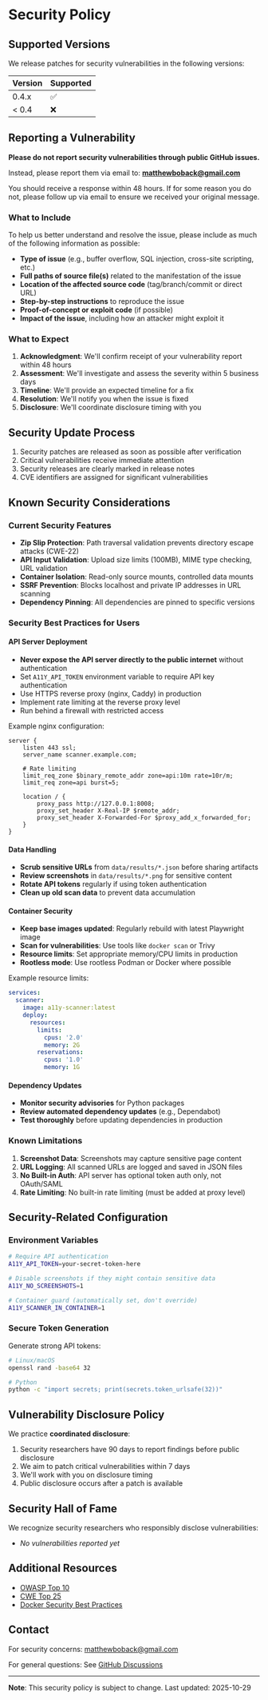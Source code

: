 # Security Policy

## Supported Versions

We release patches for security vulnerabilities in the following versions:

| Version | Supported          |
| ------- | ------------------ |
| 0.4.x   | :white_check_mark: |
| < 0.4   | :x:                |

## Reporting a Vulnerability

**Please do not report security vulnerabilities through public GitHub issues.**

Instead, please report them via email to: **matthewboback@gmail.com**

You should receive a response within 48 hours. If for some reason you do not, please follow up via email to ensure we received your original message.

### What to Include

To help us better understand and resolve the issue, please include as much of the following information as possible:

- **Type of issue** (e.g., buffer overflow, SQL injection, cross-site scripting, etc.)
- **Full paths of source file(s)** related to the manifestation of the issue
- **Location of the affected source code** (tag/branch/commit or direct URL)
- **Step-by-step instructions** to reproduce the issue
- **Proof-of-concept or exploit code** (if possible)
- **Impact of the issue**, including how an attacker might exploit it

### What to Expect

1. **Acknowledgment**: We'll confirm receipt of your vulnerability report within 48 hours
2. **Assessment**: We'll investigate and assess the severity within 5 business days
3. **Timeline**: We'll provide an expected timeline for a fix
4. **Resolution**: We'll notify you when the issue is fixed
5. **Disclosure**: We'll coordinate disclosure timing with you

## Security Update Process

1. Security patches are released as soon as possible after verification
2. Critical vulnerabilities receive immediate attention
3. Security releases are clearly marked in release notes
4. CVE identifiers are assigned for significant vulnerabilities

## Known Security Considerations

### Current Security Features

- **Zip Slip Protection**: Path traversal validation prevents directory escape attacks (CWE-22)
- **API Input Validation**: Upload size limits (100MB), MIME type checking, URL validation
- **Container Isolation**: Read-only source mounts, controlled data mounts
- **SSRF Prevention**: Blocks localhost and private IP addresses in URL scanning
- **Dependency Pinning**: All dependencies are pinned to specific versions

### Security Best Practices for Users

#### API Server Deployment

- **Never expose the API server directly to the public internet** without authentication
- Set `A11Y_API_TOKEN` environment variable to require API key authentication
- Use HTTPS reverse proxy (nginx, Caddy) in production
- Implement rate limiting at the reverse proxy level
- Run behind a firewall with restricted access

Example nginx configuration:
```nginx
server {
    listen 443 ssl;
    server_name scanner.example.com;

    # Rate limiting
    limit_req_zone $binary_remote_addr zone=api:10m rate=10r/m;
    limit_req zone=api burst=5;

    location / {
        proxy_pass http://127.0.0.1:8008;
        proxy_set_header X-Real-IP $remote_addr;
        proxy_set_header X-Forwarded-For $proxy_add_x_forwarded_for;
    }
}
```

#### Data Handling

- **Scrub sensitive URLs** from `data/results/*.json` before sharing artifacts
- **Review screenshots** in `data/results/*.png` for sensitive content
- **Rotate API tokens** regularly if using token authentication
- **Clean up old scan data** to prevent data accumulation

#### Container Security

- **Keep base images updated**: Regularly rebuild with latest Playwright image
- **Scan for vulnerabilities**: Use tools like `docker scan` or Trivy
- **Resource limits**: Set appropriate memory/CPU limits in production
- **Rootless mode**: Use rootless Podman or Docker where possible

Example resource limits:
```yaml
services:
  scanner:
    image: a11y-scanner:latest
    deploy:
      resources:
        limits:
          cpus: '2.0'
          memory: 2G
        reservations:
          cpus: '1.0'
          memory: 1G
```

#### Dependency Updates

- **Monitor security advisories** for Python packages
- **Review automated dependency updates** (e.g., Dependabot)
- **Test thoroughly** before updating dependencies in production

### Known Limitations

1. **Screenshot Data**: Screenshots may capture sensitive page content
2. **URL Logging**: All scanned URLs are logged and saved in JSON files
3. **No Built-in Auth**: API server has optional token auth only, not OAuth/SAML
4. **Rate Limiting**: No built-in rate limiting (must be added at proxy level)

## Security-Related Configuration

### Environment Variables

```bash
# Require API authentication
A11Y_API_TOKEN=your-secret-token-here

# Disable screenshots if they might contain sensitive data
A11Y_NO_SCREENSHOTS=1

# Container guard (automatically set, don't override)
A11Y_SCANNER_IN_CONTAINER=1
```

### Secure Token Generation

Generate strong API tokens:
```bash
# Linux/macOS
openssl rand -base64 32

# Python
python -c "import secrets; print(secrets.token_urlsafe(32))"
```

## Vulnerability Disclosure Policy

We practice **coordinated disclosure**:

1. Security researchers have 90 days to report findings before public disclosure
2. We aim to patch critical vulnerabilities within 7 days
3. We'll work with you on disclosure timing
4. Public disclosure occurs after a patch is available

## Security Hall of Fame

We recognize security researchers who responsibly disclose vulnerabilities:

<!-- Add contributors here as they report issues -->
- *No vulnerabilities reported yet*

## Additional Resources

- [OWASP Top 10](https://owasp.org/www-project-top-ten/)
- [CWE Top 25](https://cwe.mitre.org/top25/)
- [Docker Security Best Practices](https://docs.docker.com/engine/security/)

## Contact

For security concerns: matthewboback@gmail.com

For general questions: See [GitHub Discussions](https://github.com/mattboback/a11y-scanner/discussions)

---

**Note**: This security policy is subject to change. Last updated: 2025-10-29
